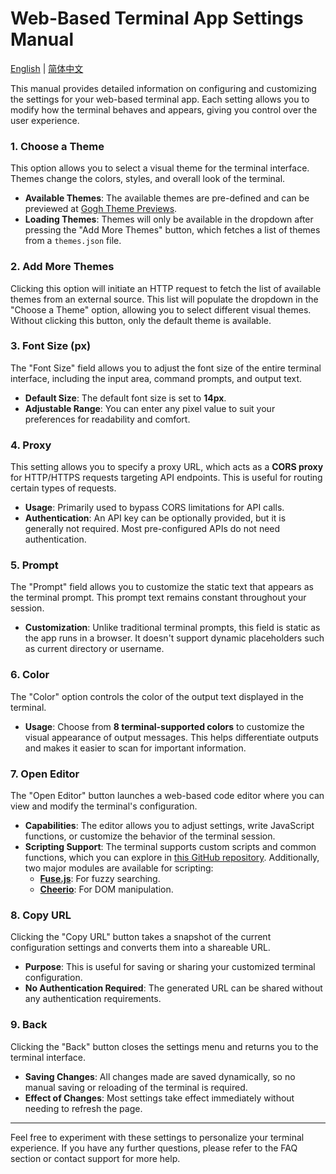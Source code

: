 # Web-Based Terminal App Settings Manual
[English](terminal.en.md) | [简体中文](terminal.zh-CN.md)

This manual provides detailed information on configuring and customizing the settings for your web-based terminal app. Each setting allows you to modify how the terminal behaves and appears, giving you control over the user experience.

### 1. Choose a Theme
This option allows you to select a visual theme for the terminal interface. Themes change the colors, styles, and overall look of the terminal.

- **Available Themes**: The available themes are pre-defined and can be previewed at [Gogh Theme Previews](https://gogh-co.github.io/Gogh/).
- **Loading Themes**: Themes will only be available in the dropdown after pressing the "Add More Themes" button, which fetches a list of themes from a `themes.json` file.

### 2. Add More Themes
Clicking this option will initiate an HTTP request to fetch the list of available themes from an external source. This list will populate the dropdown in the "Choose a Theme" option, allowing you to select different visual themes. Without clicking this button, only the default theme is available.

### 3. Font Size (px)
The "Font Size" field allows you to adjust the font size of the entire terminal interface, including the input area, command prompts, and output text.

- **Default Size**: The default font size is set to **14px**.
- **Adjustable Range**: You can enter any pixel value to suit your preferences for readability and comfort.

### 4. Proxy
This setting allows you to specify a proxy URL, which acts as a **CORS proxy** for HTTP/HTTPS requests targeting API endpoints. This is useful for routing certain types of requests.

- **Usage**: Primarily used to bypass CORS limitations for API calls.
- **Authentication**: An API key can be optionally provided, but it is generally not required. Most pre-configured APIs do not need authentication.

### 5. Prompt
The "Prompt" field allows you to customize the static text that appears as the terminal prompt. This prompt text remains constant throughout your session.

- **Customization**: Unlike traditional terminal prompts, this field is static as the app runs in a browser. It doesn't support dynamic placeholders such as current directory or username.

### 6. Color
The "Color" option controls the color of the output text displayed in the terminal.

- **Usage**: Choose from **8 terminal-supported colors** to customize the visual appearance of output messages. This helps differentiate outputs and makes it easier to scan for important information.

### 7. Open Editor
The "Open Editor" button launches a web-based code editor where you can view and modify the terminal's configuration.

- **Capabilities**: The editor allows you to adjust settings, write JavaScript functions, or customize the behavior of the terminal session.
- **Scripting Support**: The terminal supports custom scripts and common functions, which you can explore in [this GitHub repository](https://github.com/yuxiaoli/scripts/tree/main/src/js/terminal). Additionally, two major modules are available for scripting:
  - **[Fuse.js](https://www.fusejs.io/)**: For fuzzy searching.
  - **[Cheerio](https://cheerio.js.org/docs/intro)**: For DOM manipulation.

### 8. Copy URL
Clicking the "Copy URL" button takes a snapshot of the current configuration settings and converts them into a shareable URL.

- **Purpose**: This is useful for saving or sharing your customized terminal configuration.
- **No Authentication Required**: The generated URL can be shared without any authentication requirements.

### 9. Back
Clicking the "Back" button closes the settings menu and returns you to the terminal interface.

- **Saving Changes**: All changes made are saved dynamically, so no manual saving or reloading of the terminal is required.
- **Effect of Changes**: Most settings take effect immediately without needing to refresh the page.

---

Feel free to experiment with these settings to personalize your terminal experience. If you have any further questions, please refer to the FAQ section or contact support for more help.

